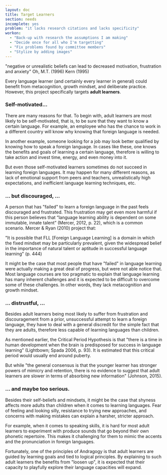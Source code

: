 ```yaml
---
layout: doc
title: Target Learners
section: needs
incomplete: yes
problem: "it lacks research citations and lacks specificity"
workon:
  - "Back-up with research the assumptions I am making"
  - "Decide once for all who I'm targetting"
  - "Fix problems found by committee members"
  - "Stylize by adding images"
---
```


"negative or unrealistic beliefs can lead to decreased motivation, frustration and anxiety"
Oh, M.T. (1996)
Kern (1995)


Every language learner (and certainly every learner in general) could benefit from metacognition, growth mindset, and deliberate practice. However, this project specifically targets **adult learners**.

### Self-motivated...

There are many reasons for that. To begin with, adult learners are most likely to be self-motivated, that is, to be sure that they want to know a certain language. For example, an employee who has the chance to work in a different country will know why knowing that foreign language is needed. 

In another example, someone looking for a job may look better qualified by knowing how to speak a foreign language. In cases like these, one knows the benefits and goals of learning a certain language, therefore is willing to take action and invest time, energy, and even money into it.

But even those self-motivated learners sometimes do not succeed in learning foreign languages. It may happen for many different reasons, as lack of emotional support from peers and teachers, unrealistically high expectations, and inefficient language learning techniques, etc.

### … but discouraged, ...

A person that has "failed" to learn a foreign language in the past feels discouraged and frustrated. This frustration may get even more harmful if this person believes that “language learning ability is dependent on some immutable, innate talent” (Mercer, 2012, p. 22), which is a common scenario. Mercer & Ryan (2010) project that: 

"It is possible that FLL [Foreign Language Learning] is a domain in which the fixed mindset may be particularly prevalent, given the widespread belief in the importance of natural talent or aptitude in successful language learning" (p. 444)

It might be the case that most people that have "failed" in language learning were actually making a great deal of progress, but were not able notice that. Most language courses are too pragmatic to explain that language learning has many inherent challenges and it is expected to be difficult to overcome some of these challenges. In other words, they lack metacognition and growth mindset.

### … distrustful, … 

Besides adult learners being most likely to suffer from frustration and discouragement from a prior, unsuccessful attempt to learn a foreign language, they have to deal with a general discredit for the simple fact that they are adults, therefore less capable of learning languages than children.

As mentioned earlier, the Critical Period Hypothesis is that "there is a time in human development when the brain is predisposed for success in language learning" (Lightbown; Spada 2006, p. 93).  It is estimated that this critical period would usually end around puberty.

But while "the general consensus is that the younger learner has stronger powers of mimicry and retention, there is no evidence to suggest that adult learners are slower in terms of absorbing new information" (Johnson, 2015). 

### … and maybe too serious.

Besides their self-beliefs and mindsets, it might be the case that shyness affects more adults than children when it comes to learning languages. Fear of feeling and looking silly, resistance to trying new approaches, and concerns with making mistakes can explain a harsher, stricter approach.

For example, when it comes to speaking skills, it is hard for most adult learners to experiment with produce sounds that go beyond their own phonetic repertoire. This makes it challenging for them to mimic the accents and the pronunciation in foreign languages.

Fortunately, one of the principles of Andragogy is that adult learners are guided by learning goals and tied to logical principles. By explaining to such adult learners the benefits from "loosen up", it is expected that their capacity to playfully explore their language capacities will expand.